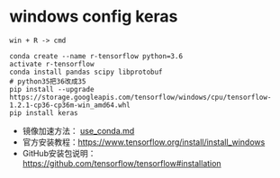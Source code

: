 # windows config keras


`win + R -> cmd `

```shell
conda create --name r-tensorflow python=3.6
activate r-tensorflow
conda install pandas scipy libprotobuf
# python35把36改成35
pip install --upgrade https://storage.googleapis.com/tensorflow/windows/cpu/tensorflow-1.2.1-cp36-cp36m-win_amd64.whl
pip install keras
```

- 镜像加速方法： [use_conda.md](./use_conda.md)
- 官方安装教程：<https://www.tensorflow.org/install/install_windows>
- GitHub安装包说明： <https://github.com/tensorflow/tensorflow#installation>
